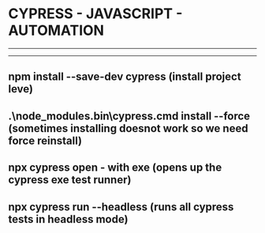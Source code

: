 # CYPRESS - JAVASCRIPT - AUTOMATION
--------------------------------------------------------------------------------------------------------------
--------------------------------------------------------------------------------------------------------------

npm install --save-dev cypress (install project leve)
--------------------------------------------------------------------------------------------------------------
.\node_modules\.bin\cypress.cmd install --force (sometimes installing doesnot work so we need force reinstall)
--------------------------------------------------------------------------------------------------------------
npx cypress open - with exe (opens up the cypress exe test runner)
--------------------------------------------------------------------------------------------------------------
npx cypress run --headless  (runs all cypress tests in headless mode)
--------------------------------------------------------------------------------------------------------------
